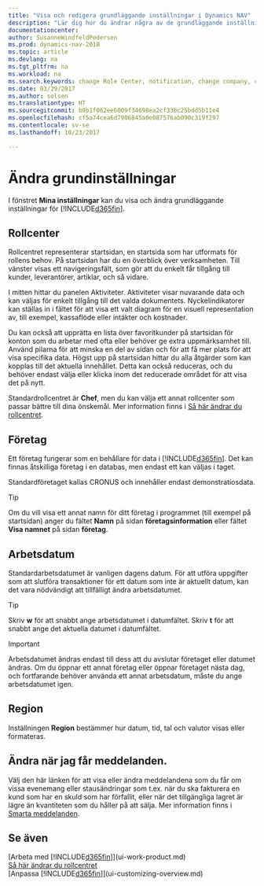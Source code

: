 ```yaml
---
title: "Visa och redigera grundläggande inställningar i Dynamics NAV"
description: "Lär dig hur du ändrar några av de grundläggande inställningarna i Dynamics NAV till exempel, rollcenter, företag eller arbetsdatumet."
documentationcenter: 
author: SusanneWindfeldPedersen
ms.prod: dynamics-nav-2018
ms.topic: article
ms.devlang: na
ms.tgt_pltfrm: na
ms.workload: na
ms.search.keywords: change Role Center, notification, change company, change work date
ms.date: 03/29/2017
ms.author: solsen
ms.translationtype: HT
ms.sourcegitcommit: b9b1f062ee6009f34698ea2cf33bc25bdd5b11e4
ms.openlocfilehash: cf5a74cea6d7906845a0e087576ab090c319f297
ms.contentlocale: sv-se
ms.lasthandoff: 10/23/2017

---
```

# <a name="changing-basic-settings"></a>Ändra grundinställningar
I fönstret **Mina inställningar** kan du visa och ändra grundläggande inställningar för [!INCLUDE[d365fin](includes/d365fin_md.md)].  

## <a name="role-center"></a>Rollcenter
Rollcentret representerar startsidan, en startsida som har utformats för rollens behov. På startsidan har du en överblick över verksamheten. Till vänster visas ett navigeringsfält, som gör att du enkelt får tillgång till kunder, leverantörer, artiklar, och så vidare.

I mitten hittar du panelen Aktiviteter. Aktiviteter visar nuvarande data och kan väljas för enkelt tillgång till det valda dokumentets. Nyckelindikatorer kan ställas in i fältet för att visa ett valt diagram för en visuell representation av, till exempel, kassaflöde eller intäkter och kostnader.

Du kan också att upprätta en lista över favoritkunder på startsidan för konton som du arbetar med ofta eller behöver ge extra uppmärksamhet till. Använd pilarna för att minska en del av sidan och för att få mer plats för att visa specifika data. Högst upp på startsidan hittar du alla åtgärder som kan kopplas till det aktuella innehållet. Detta kan också reduceras, och du behöver endast välja eller klicka inom det reducerade området för att visa det på nytt.

Standardrollcentret är **Chef**, men du kan välja ett annat rollcenter som passar bättre till dina önskemål. Mer information finns i [Så här ändrar du rollcentret](change-role.md).

## <a name="company"></a>Företag
Ett företag fungerar som en behållare för data i [!INCLUDE[d365fin](includes/d365fin_md.md)]. Det kan finnas åtskilliga företag i en databas, men endast ett kan väljas i taget.

Standardföretaget kallas CRONUS och innehåller endast demonstratiosdata.

> [!TIP]  
>   Om du vill visa ett annat namn för ditt företag i programmet (till exempel på startsidan) anger du fältet **Namn** på sidan **företagsinformation** eller fältet **Visa namnet** på sidan **företag**.  

## <a name="work-date"></a>Arbetsdatum
Standardarbetsdatumet är vanligen dagens datum. För att utföra uppgifter som att slutföra transaktioner för ett datum som inte är aktuellt datum, kan det vara nödvändigt att tillfälligt ändra arbetsdatumet.

> [!TIP]  
>   Skriv **w** för att snabbt ange arbetsdatumet i datumfältet. Skriv **t** för att snabbt ange det aktuella datumet i datumfältet.

> [!IMPORTANT]  
>   Arbetsdatumet ändras endast till dess att du avslutar företaget eller datumet ändras. Om du öppnar ett annat företag eller öppnar företaget nästa dag, och fortfarande behöver använda ett annat arbetsdatum, måste du ange arbetsdatumet igen.

## <a name="region"></a>Region
Inställningen **Region** bestämmer hur datum, tid, tal och valutor visas eller formateras.   

## <a name="change-when-i-receive-notifications"></a>Ändra när jag får meddelanden.
Välj den här länken för att visa eller ändra meddelandena som du får om vissa evenemang eller stausändringar som t.ex. när du ska fakturera en kund som har en skuld som har förfallit, eller när det tillgängliga lagret är lägre än kvantiteten som du håller på att sälja. Mer information finns i [Smarta meddelanden](ui-smart-notifications.md).

## <a name="see-also"></a>Se även
[Arbeta med [!INCLUDE[d365fin](includes/d365fin_md.md)]](ui-work-product.md)  
[Så här ändrar du rollcentret](change-role.md)  
[Anpassa [!INCLUDE[d365fin](includes/d365fin_md.md)]](ui-customizing-overview.md)  

